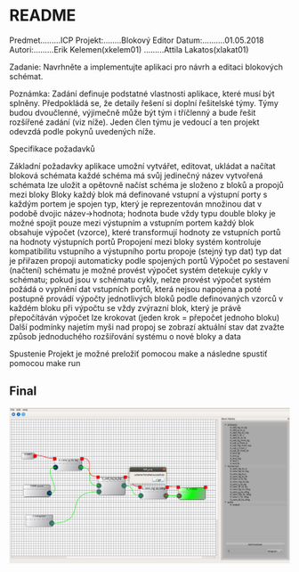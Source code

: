 # README


Predmet.........ICP
Projekt:........Blokový Editor
Datum:..........01.05.2018
Autori:.........Erik Kelemen(xkelem01)
       .........Attila Lakatos(xlakat01)

Zadanie:
Navrhněte a implementujte aplikaci pro návrh a editaci blokových schémat.

Poznámka: Zadání definuje podstatné vlastnosti aplikace, které musí být splněny. Předpokládá se, že detaily řešení si doplní řešitelské týmy.
Týmy budou dvoučlenné, výjimečně může být tým i tříčlenný a bude řešit rozšířené zadání (viz níže). Jeden člen týmu je vedoucí a ten projekt odevzdá podle pokynů uvedených níže.

Specifikace požadavků

   Základní požadavky
       aplikace umožní vytvářet, editovat, ukládat a načítat bloková schémata
       každé schéma má svůj jedinečný název
       vytvořená schémata lze uložit a opětovně načíst
       schéma je složeno z bloků a propojů mezi bloky
   Bloky
       každý blok má definované vstupní a výstupní porty
       s každým portem je spojen typ, který je reprezentován množinou dat v podobě dvojic název->hodnota; hodnota bude vždy typu double
       bloky je možné spojit pouze mezi výstupním a vstupním portem
       každý blok obsahuje výpočet (vzorce), které transformují hodnoty ze vstupních portů na hodnoty výstupních portů
   Propojení mezi bloky
       systém kontroluje kompatibilitu vstupního a výstupního portu propoje (stejný typ dat)
       typ dat je přiřazen propoji automaticky podle spojených portů
   Výpočet
       po sestavení (načtení) schématu je možné provést výpočet
       systém detekuje cykly v schématu; pokud jsou v schématu cykly, nelze provést výpočet
       systém požádá o vyplnění dat vstupních portů, která nejsou napojena a poté postupně provádí výpočty jednotlivých bloků podle definovaných vzorců v každém bloku
       při výpočtu se vždy zvýrazní blok, který je právě přepočítáván
       výpočet lze krokovat (jeden krok = přepočet jednoho bloku)
   Další podmínky
       najetím myši nad propoj se zobrazí aktuální stav dat
       zvažte způsob jednoduchého rozšiřování systému o nové bloky a data

Spustenie
    Projekt je možné preložiť pomocou make a následne spustiť pomocou make run

## Final

![Final](https://github.com/Ekelem/ICP_BlockEditor_2018/blob/master/doc/example.png)
